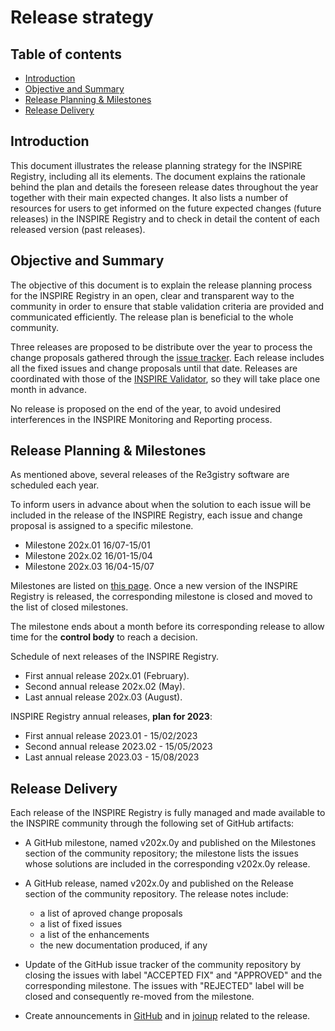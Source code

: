 # Release strategy

## Table of contents

  - [Introduction](#introduction)
  - [Objective and Summary](#objective-and-summary)
  - [Release Planning & Milestones](#release-planning-&-milestones)
  - [Release Delivery](#release-delivery)

## Introduction

This document illustrates the release planning strategy for the INSPIRE Registry, including all its elements. The document explains the 
rationale behind the plan and details the foreseen release dates throughout the year together with their main expected changes. It also lists a number of resources for 
users to get informed on the future expected changes (future releases) in the INSPIRE Registry and to check in detail the content of each released version (past releases).

## Objective and Summary

The objective of this document is to explain the release planning process for the INSPIRE Registry in an open, clear and transparent way to the community 
in order to ensure that stable validation criteria are provided and communicated efficiently. The release plan is beneficial to the whole community.

Three releases are proposed to be distribute over the year to process the change proposals gathered through the [issue tracker](https://github.com/INSPIRE-MIF/helpdesk-registry/issues).
Each release includes all the fixed issues and change proposals until that date. Releases are coordinated with those of the [INSPIRE Validator](https://github.com/INSPIRE-MIF/helpdesk-validator/tree/master/release%20strategy),
so they will take place one month in advance.

No release is proposed on the end of the year, to avoid undesired interferences in the INSPIRE Monitoring and Reporting process.

## Release Planning & Milestones

As mentioned above, several releases of the Re3gistry software are scheduled each year.

To inform users in advance about when the solution to each issue will be included in the release of the INSPIRE Registry, each issue and change proposal is assigned to a specific milestone.

- Milestone 202x.01 16/07-15/01 
- Milestone 202x.02 16/01-15/04
- Milestone 202x.03 16/04-15/07

Milestones are listed on [this page](https://github.com/INSPIRE-MIF/helpdesk-registry/milestones). Once a new version of the INSPIRE Registry is released, the corresponding milestone is closed and moved to the list of closed milestones.

The milestone ends about a month before its corresponding release to allow time for the **control body** to reach a decision.

Schedule of next releases of the INSPIRE Registry. 

- First annual release 202x.01 (February).
- Second annual release 202x.02 (May).
- Last annual release 202x.03 (August).

INSPIRE Registry annual releases, **plan for 2023**:

- First annual release 2023.01 - 15/02/2023
- Second annual release 2023.02 - 15/05/2023
- Last annual release 2023.03 - 15/08/2023

## Release Delivery

Each release of the INSPIRE Registry is fully managed and made available to the INSPIRE community through the following set of GitHub artifacts:

- A GitHub milestone, named v202x.0y and published on the Milestones section of the community repository; the milestone lists the issues whose solutions are included in the corresponding v202x.0y release.

- A GitHub release, named v202x.0y and published on the Release section of the community repository. The release notes include:

  - a list of aproved change proposals
  - a list of fixed issues
  - a list of the enhancements
  - the new documentation produced, if any
 
- Update of the GitHub issue tracker of the community repository by closing the issues with label "ACCEPTED FIX" and "APPROVED" and the corresponding milestone.
The issues with "REJECTED" label will be closed and consequently re-moved from the milestone.

- Create announcements in [GitHub](https://github.com/INSPIRE-MIF/helpdesk-registry/discussions/categories/announcements) and in [joinup](https://joinup.ec.europa.eu/collection/are3na/solution/re3gistry) related to the release.

